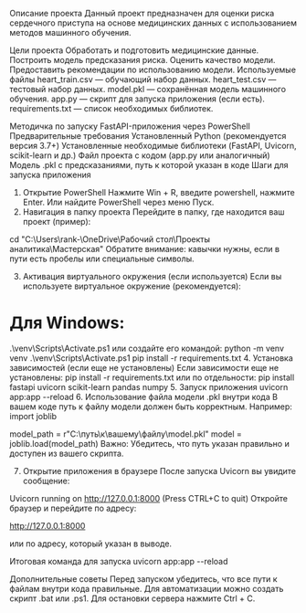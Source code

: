Описание проекта
Данный проект предназначен для оценки риска сердечного приступа на основе медицинских данных с использованием методов машинного обучения.

Цели проекта
Обработать и подготовить медицинские данные.
Построить модель предсказания риска.
Оценить качество модели.
Предоставить рекомендации по использованию модели.
Используемые файлы
heart_train.csv — обучающий набор данных.
heart_test.csv — тестовый набор данных.
model.pkl — сохранённая модель машинного обучения.
app.py — скрипт для запуска приложения (если есть).
requirements.txt — список необходимых библиотек.

Методичка по запуску FastAPI-приложения через PowerShell
Предварительные требования
Установленный Python (рекомендуется версия 3.7+)
Установленные необходимые библиотеки (FastAPI, Uvicorn, scikit-learn и др.)
Файл проекта с кодом (app.py или аналогичный)
Модель .pkl с предсказаниями, путь к которой указан в коде
Шаги для запуска приложения
1. Открытие PowerShell
Нажмите Win + R, введите powershell, нажмите Enter.
Или найдите PowerShell через меню Пуск.
2. Навигация в папку проекта
Перейдите в папку, где находится ваш проект (пример):

cd "C:\Users\rank-\OneDrive\Рабочий стол\Проекты аналитика\Мастерская"
Обратите внимание: кавычки нужны, если в пути есть пробелы или специальные символы.

3. Активация виртуального окружения (если используется)
Если вы используете виртуальное окружение (рекомендуется):

# Для Windows:
.\venv\Scripts\Activate.ps1
или создайте его командой:
python -m venv venv
.\venv\Scripts\Activate.ps1
pip install -r requirements.txt
4. Установка зависимостей (если еще не установлены)
Если зависимости еще не установлены:
pip install -r requirements.txt
или по отдельности:
pip install fastapi uvicorn scikit-learn pandas numpy
5. Запуск приложения
uvicorn app:app --reload
6. Использование файла модели .pkl внутри кода
В вашем коде путь к файлу модели должен быть корректным. Например:
import joblib

model_path = r"C:\путь\к\вашему\файлу\model.pkl"
model = joblib.load(model_path)
Важно:
Убедитесь, что путь указан правильно и доступен из вашего скрипта.

7. Открытие приложения в браузере
После запуска Uvicorn вы увидите сообщение:


Uvicorn running on http://127.0.0.1:8000 (Press CTRL+C to quit)
Откройте браузер и перейдите по адресу:

http://127.0.0.1:8000

или по адресу, который указан в выводе.

Итоговая команда для запуска
uvicorn app:app --reload

Дополнительные советы
Перед запуском убедитесь, что все пути к файлам внутри кода правильные.
Для автоматизации можно создать скрипт .bat или .ps1.
Для остановки сервера нажмите Ctrl + C.
